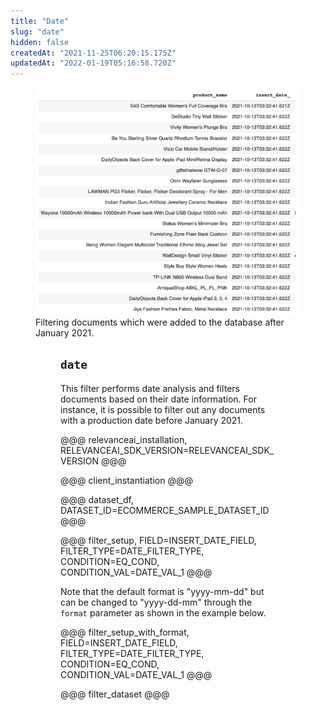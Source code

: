 ```yaml
---
title: "Date"
slug: "date"
hidden: false
createdAt: "2021-11-25T06:20:15.175Z"
updatedAt: "2022-01-19T05:16:58.720Z"
---
```

<figure>
<img src="https://github.com/RelevanceAI/RelevanceAI-readme-docs/blob/v1.4.3/docs_template/GENERAL_FEATURES/_assets/date.png?raw=true" width="600"  alt="date.png" />
<figcaption>Filtering documents which were added to the database after January 2021.</figcaption>
<figure>

## `date`
This filter performs date analysis and filters documents based on their date information. For instance, it is possible to filter out any documents with a production date before January 2021.

@@@ relevanceai_installation, RELEVANCEAI_SDK_VERSION=RELEVANCEAI_SDK_VERSION @@@

@@@ client_instantiation @@@

@@@ dataset_df, DATASET_ID=ECOMMERCE_SAMPLE_DATASET_ID @@@

@@@ filter_setup, FIELD=INSERT_DATE_FIELD, FILTER_TYPE=DATE_FILTER_TYPE, CONDITION=EQ_COND, CONDITION_VAL=DATE_VAL_1 @@@

Note that the default format is "yyyy-mm-dd" but can be changed to "yyyy-dd-mm" through the `format` parameter as shown in the example below.

@@@ filter_setup_with_format, FIELD=INSERT_DATE_FIELD, FILTER_TYPE=DATE_FILTER_TYPE, CONDITION=EQ_COND, CONDITION_VAL=DATE_VAL_1 @@@

@@@ filter_dataset @@@
